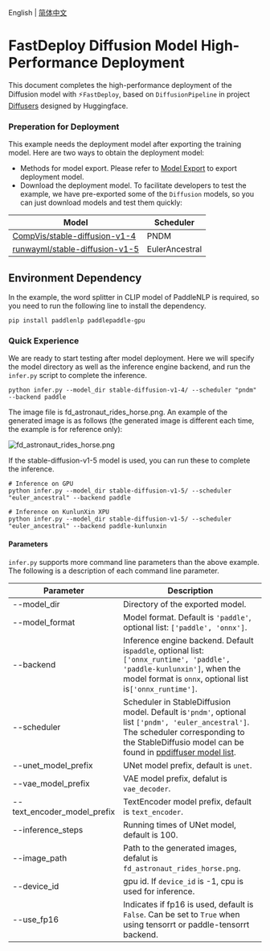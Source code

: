 English |  [简体中文](README_CN.md)
# FastDeploy Diffusion Model High-Performance Deployment

This document completes the high-performance deployment of the Diffusion model with ⚡️`FastDeploy`, based on `DiffusionPipeline` in project [Diffusers](https://github.com/huggingface/diffusers) designed by Huggingface. 

### Preperation for Deployment

This example needs the deployment model after exporting the training model. Here are two ways to obtain the deployment model:

- Methods for model export. Please refer to [Model Export](export.md) to export deployment model.
- Download the deployment model. To facilitate developers to test the example, we have pre-exported some of the `Diffusion` models, so you can just download models and test them quickly:

| Model | Scheduler |
|----------|--------------|
| [CompVis/stable-diffusion-v1-4](https://bj.bcebos.com/fastdeploy/models/stable-diffusion/CompVis/stable-diffusion-v1-4.tgz) | PNDM |
| [runwayml/stable-diffusion-v1-5](https://bj.bcebos.com/fastdeploy/models/stable-diffusion/runwayml/stable-diffusion-v1-5.tgz) | EulerAncestral |

## Environment Dependency

In the example, the word splitter in CLIP model of PaddleNLP is required, so you need to run the following line to install the dependency.

```shell
pip install paddlenlp paddlepaddle-gpu
```

### Quick Experience

We are ready to start testing after model deployment. Here we will specify the model directory as well as the inference engine backend, and run the `infer.py` script to complete the inference.

```
python infer.py --model_dir stable-diffusion-v1-4/ --scheduler "pndm" --backend paddle
```

The image file is fd_astronaut_rides_horse.png. An example of the generated image is as follows (the generated image is different each time, the example is for reference only):

![fd_astronaut_rides_horse.png](https://user-images.githubusercontent.com/10826371/200261112-68e53389-e0a0-42d1-8c3a-f35faa6627d7.png)

If the stable-diffusion-v1-5 model is used, you can run these to complete the inference.

```
# Inference on GPU
python infer.py --model_dir stable-diffusion-v1-5/ --scheduler "euler_ancestral" --backend paddle

# Inference on KunlunXin XPU
python infer.py --model_dir stable-diffusion-v1-5/ --scheduler "euler_ancestral" --backend paddle-kunlunxin
```

#### Parameters

`infer.py` supports more command line parameters than the above example. The following is a description of each command line parameter.

| Parameter |Description |
|----------|--------------|
| --model_dir | Directory of the exported model. |
| --model_format | Model format. Default is `'paddle'`, optional list: `['paddle', 'onnx']`. |
| --backend | Inference engine backend. Default is`paddle`, optional list: `['onnx_runtime', 'paddle', 'paddle-kunlunxin']`, when the model format is `onnx`, optional list is`['onnx_runtime']`. |
| --scheduler | Scheduler in StableDiffusion model. Default is`'pndm'`, optional list `['pndm', 'euler_ancestral']`. The scheduler corresponding to the StableDiffusio model can be found in [ppdiffuser model list](https://github.com/PaddlePaddle/PaddleNLP/tree/develop/ppdiffusers/examples/textual_inversion).|
| --unet_model_prefix | UNet model prefix, default is `unet`. |
| --vae_model_prefix | VAE model prefix, defalut is `vae_decoder`. |
| --text_encoder_model_prefix | TextEncoder model prefix, default is `text_encoder`. |
| --inference_steps | Running times of UNet model, default is 100. |
| --image_path | Path to the generated images, defalut is `fd_astronaut_rides_horse.png`.  |
| --device_id | gpu id. If `device_id` is -1, cpu is used for inference. |
| --use_fp16 | Indicates if fp16 is used, default is `False`. Can be set to `True` when using tensorrt or paddle-tensorrt backend. |
